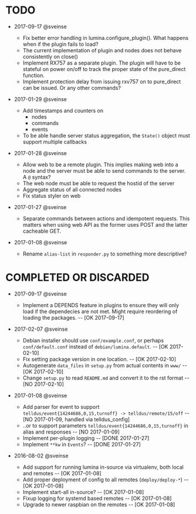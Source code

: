 TODO
====

* 2017-09-17 @sveinse

    * Fix better error handling in lumina.configure_plugin(). What happens
      when if the plugin fails to load?
    * The current implementation of plugin and nodes does not behave
      consistently on close()
    * Implement RX757 as a separate plugin. The plugin will have to be stateful
      on power on/off to track the proper state of the pure_direct function.
    * Implement protection delay from issuing rxv757 on to pure_direct can be
      issued. Or any other commands?

* 2017-01-29 @sveinse

    * Add timestamps and counters on
        - nodes
        - commands
        - events
    * To be able handle server status aggregation, the `State()` object
      must support multiple callbacks

* 2017-01-28 @sveinse

    * Allow web to be a remote plugin. This implies making web into a node
      and the server must be able to send commands to the server. A `@` syntax?
    * The web node must be able to request the hostid of the server
    * Aggregate status of all connected nodes
    * Fix status styler on web

* 2017-01-27 @sveinse

    * Separate commands between actions and idempotent requests. This matters
      when using web API as the former uses POST and the latter cacheable
      GET.

* 2017-01-08 @sveinse

    * Rename `alias-list` in `responder.py` to something more descriptive?


COMPLETED OR DISCARDED
======================

* 2017-09-17 @sveinse

    * Implement a DEPENDS feature in plugins to ensure they will only
      load if the dependecies are not met. Might require reordering of
      loading the packages. -- [OK 2017-09-17]

* 2017-02-07 @sveinse

    * Debian installer should use `conf/example.conf`, or perhaps
      `conf/default.conf` instead of `debian/lumina.default`.
      -- [OK 2017-02-10]
    * Fix setting package version in one location. -- [OK 2017-02-10]
    * Autogenerate `data_files` in `setup.py` from actual contents in `www/`
      -- [OK 2017-02-10]
    * Change `setup.py` to read `README.md` and convert it to the rst format
      -- [NO 2017-02-10]

* 2017-01-08 @sveinse

    * Add parser for event to support `telldus/event{14244686,0,15,turnoff} ->
      telldus/remote/15/off`
      -- [NO 2017-01-09, handled via telldus_config]
    * ..or to support parameters `telldus/event{14244686,0,15,turnoff}` in alias
      and responses -- [NO 2017-01-09]
    * Implement per-plugin logging -- [DONE 2017-01-27]
    * Implement `**kw` in `Events`? -- [DONE 2017-01-27]

* 2016-08-02 @sveinse

    * Add support for running lumina in-source via virtualenv, both local and
      remotes -- [OK 2017-01-08]
    * Add proper deployment of config to all remotes (`deploy/deploy-*`)
      -- [OK 2017-01-08]
    * Implement start-all in-source? -- [OK 2017-01-08]
    * Fixup logging for systemd based remotes -- [OK 2017-01-08]
    * Upgrade to newer raspbian on the remotes -- [OK 2017-01-08]

